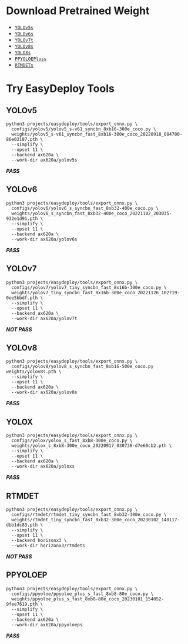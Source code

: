 # Download Pretrained Weight

- [`YOLOv5s`](https://download.openmmlab.com/mmyolo/v0/yolov5/yolov5_s-v61_syncbn_fast_8xb16-300e_coco/yolov5_s-v61_syncbn_fast_8xb16-300e_coco_20220918_084700-86e02187.pth)
- [`YOLOv6s`](https://download.openmmlab.com/mmyolo/v0/yolov6/yolov6_s_syncbn_fast_8xb32-400e_coco/yolov6_s_syncbn_fast_8xb32-400e_coco_20221102_203035-932e1d91.pth)
- [`YOLOv7t`](https://download.openmmlab.com/mmyolo/v0/yolov7/yolov7_tiny_syncbn_fast_8x16b-300e_coco/yolov7_tiny_syncbn_fast_8x16b-300e_coco_20221126_102719-0ee5bbdf.pth)
- [`YOLOv8s`](https://download.openmmlab.com/mmyolo/v0/yolov8/yolov8_s_syncbn_fast_8xb16-500e_coco/yolov8_s_syncbn_fast_8xb16-500e_coco_20230117_180101-5aa5f0f1.pth)
- [`YOLOXs`](https://download.openmmlab.com/mmyolo/v0/yolox/yolox_s_fast_8xb8-300e_coco/yolox_s_fast_8xb8-300e_coco_20230213_142600-2b224d8b.pth)
- [`PPYOLOEPluss`](https://download.openmmlab.com/mmyolo/v0/ppyoloe/ppyoloe_plus_s_fast_8xb8-80e_coco/ppyoloe_plus_s_fast_8xb8-80e_coco_20230101_154052-9fee7619.pth)
- [`RTMDETs`](https://download.openmmlab.com/mmyolo/v0/rtmdet/rtmdet_s_syncbn_fast_8xb32-300e_coco/rtmdet_s_syncbn_fast_8xb32-300e_coco_20221230_182329-0a8c901a.pth)

# Try EasyDeploy Tools

## YOLOv5

```shell
python3 projects/easydeploy/tools/export_onnx.py \
  configs/yolov5/yolov5_s-v61_syncbn_8xb16-300e_coco.py \
  weights/yolov5_s-v61_syncbn_fast_8xb16-300e_coco_20220918_084700-86e02187.pth \
  --simplify \
  --opset 11 \
  --backend ax620a \
  --work-dir ax620a/yolov5s
```

***PASS***

## YOLOv6

```shell
python3 projects/easydeploy/tools/export_onnx.py \
  configs/yolov6/yolov6_s_syncbn_fast_8xb32-400e_coco.py \
  weights/yolov6_s_syncbn_fast_8xb32-400e_coco_20221102_203035-932e1d91.pth \
  --simplify \
  --opset 11 \
  --backend ax620a \
  --work-dir ax620a/yolov6s
```

***PASS***

## YOLOv7

```shell
python3 projects/easydeploy/tools/export_onnx.py \
  configs/yolov7/yolov7_tiny_syncbn_fast_8x16b-300e_coco.py \
  weights/yolov7_tiny_syncbn_fast_8x16b-300e_coco_20221126_102719-0ee5bbdf.pth \
  --simplify \
  --opset 11 \
  --backend ax620a \
  --work-dir ax620a/yolov7t
```

***NOT PASS***

## YOLOv8

```shell
python3 projects/easydeploy/tools/export_onnx.py \
  configs/yolov8/yolov8_s_syncbn_fast_8xb16-500e_coco.py weights/yolov8s.pth \
  --simplify \
  --opset 11 \
  --backend ax620a \
  --work-dir ax620a/yolov8s
```

***PASS***

## YOLOX

```shell
python3 projects/easydeploy/tools/export_onnx.py \
  configs/yolox/yolox_s_fast_8xb8-300e_coco.py \
  weights/yolox_s_8xb8-300e_coco_20220917_030738-d7e60cb2.pth \
  --simplify \
  --opset 11 \
  --backend ax620a \
  --work-dir ax620a/yoloxs
```

***PASS***

## RTMDET

```shell
python3 projects/easydeploy/tools/export_onnx.py \
  configs/rtmdet/rtmdet_tiny_syncbn_fast_8xb32-300e_coco.py \
  weights/rtmdet_tiny_syncbn_fast_8xb32-300e_coco_20230102_140117-dbb1dc83.pth \
  --simplify \
  --opset 11 \
  --backend horizonx3 \
  --work-dir horizonx3/rtmdets
```

***NOT PASS***

## PPYOLOEP

```shell
python3 projects/easydeploy/tools/export_onnx.py \
  configs/ppyoloe/ppyoloe_plus_s_fast_8xb8-80e_coco.py \
  weights/ppyoloe_plus_s_fast_8xb8-80e_coco_20230101_154052-9fee7619.pth \
  --simplify \
  --opset 11 \
  --backend ax620a \
  --work-dir ax620a/ppyoloeps
```

***PASS***
